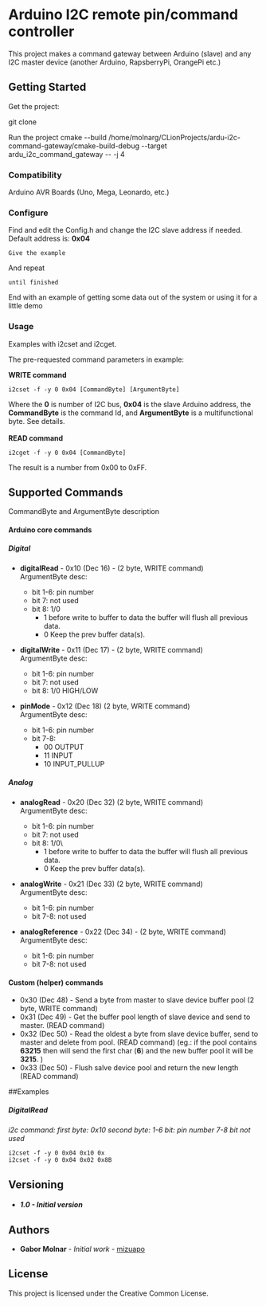 # Arduino I2C remote pin/command controller 

This project makes a command gateway between Arduino (slave) and any I2C master device (another Arduino, RapsberryPi, OrangePi etc.)

## Getting Started

Get the project:

git clone 

Run the project
cmake --build /home/molnarg/CLionProjects/ardu-i2c-command-gateway/cmake-build-debug --target ardu_i2c_command_gateway -- -j 4



### Compatibility
Arduino AVR Boards (Uno, Mega, Leonardo, etc.)

### Configure

Find and edit the Config.h and change the I2C slave address if needed. Default address is: **0x04**


```
Give the example
```

And repeat

```
until finished
```

End with an example of getting some data out of the system or using it for a little demo

### Usage

Examples with i2cset and i2cget.

The pre-requested command parameters in example:

**WRITE command**
```
i2cset -f -y 0 0x04 [CommandByte] [ArgumentByte]
```
 Where the **0** is number of I2C bus, **0x04** is the slave Arduino address, the **CommandByte** is the command Id, and **ArgumentByte** is a multifunctional byte. See details.  
\
**READ command**
```
i2cget -f -y 0 0x04 [CommandByte]
```

The result is a number from  0x00 to 0xFF.


## Supported Commands 
CommandByte and ArgumentByte description
#### Arduino core commands
##### Digital

* **digitalRead** - 0x10 (Dec 16) - (2 byte, WRITE command)\
ArgumentByte desc:
    - bit 1-6: pin number
    - bit 7: not used
    - bit 8: 1/0 
        - 1 before write to buffer to data the buffer will flush all previous data. 
        - 0 Keep the prev buffer data(s).

* **digitalWrite** - 0x11 (Dec 17) - (2 byte, WRITE command)\
ArgumentByte desc:
    - bit 1-6: pin number
    - bit 7: not used 
    - bit 8: 1/0 HIGH/LOW

* **pinMode** - 0x12 (Dec 18) (2 byte, WRITE command)\
ArgumentByte desc:
    - bit 1-6: pin number
    - bit 7-8: 
        - 00 OUTPUT
        - 11 INPUT
        - 10 INPUT_PULLUP

##### Analog

* **analogRead** - 0x20 (Dec 32) (2 byte, WRITE command)\
    ArgumentByte desc:
    - bit 1-6: pin number
    - bit 7: not used
    - bit 8: 1/0\ 
        - 1 before write to buffer to data the buffer will flush all previous data. 
        - 0 Keep the prev buffer data(s).
* **analogWrite** - 0x21 (Dec 33) (2 byte, WRITE command)\
    ArgumentByte desc:
    - bit 1-6: pin number
    - bit 7-8: not used

* **analogReference** - 0x22 (Dec 34) -  (2 byte, WRITE command)\
    ArgumentByte desc:
    - bit 1-6: pin number
    - bit 7-8: not used


#### Custom (helper) commands
* 0x30 (Dec 48) - Send a byte from master to slave device buffer pool (2 byte, WRITE command)
* 0x31 (Dec 49) - Get the buffer pool length of slave device and send to master. (READ command)
* 0x32 (Dec 50) - Read the oldest a byte from slave device buffer, send to master and delete from pool. (READ command) (eg.: if the pool contains **63215** then will send the first char (**6**) and the new buffer pool it will be **3215**. )
* 0x33 (Dec 50) - Flush salve device pool and return the new length (READ command) 

##Examples

##### DigitalRead
*i2c command: first byte: 0x10 second byte: 1-6 bit: pin number 7-8 bit not used*

```
i2cset -f -y 0 0x04 0x10 0x
i2cset -f -y 0 0x04 0x02 0x8B
```


## Versioning

* ##### 1.0 - Initial version

## Authors

* **Gabor Molnar** - *Initial work* - [mizuapo](https://github.com/mizuapo)

## License

This project is licensed under the Creative Common License.
